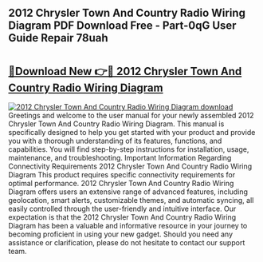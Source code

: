 ## 2012 Chrysler Town And Country Radio Wiring Diagram PDF Download Free - Part-0qG User Guide Repair 78uah

# <h2><a href="http://dflu3vl.blite.top/?on=2012+Chrysler+Town+And+Country+Radio+Wiring+Diagram">🔗Download New 👉🔴 2012 Chrysler Town And Country Radio Wiring Diagram</a></h2>

[![2012 Chrysler Town And Country Radio Wiring Diagram download](https://i.imgur.com/lujVjoI.png)](http://dflu3vl.blite.top/?on=2012+Chrysler+Town+And+Country+Radio+Wiring+Diagram)
Greetings and welcome to the user manual for your newly assembled 2012 Chrysler Town And Country Radio Wiring Diagram. This manual is specifically designed to help you get started with your product and provide you with a thorough understanding of its features, functions, and capabilities. You will find step-by-step instructions for installation, usage, maintenance, and troubleshooting. Important Information Regarding Connectivity Requirements 2012 Chrysler Town And Country Radio Wiring Diagram This product requires specific connectivity requirements for optimal performance. 2012 Chrysler Town And Country Radio Wiring Diagram offers users an extensive range of advanced features, including geolocation, smart alerts, customizable themes, and automatic syncing, all easily controlled through the user-friendly and intuitive interface. Our expectation is that the 2012 Chrysler Town And Country Radio Wiring Diagram has been a valuable and informative resource in your journey to becoming proficient in using your new gadget. Should you need any assistance or clarification, please do not hesitate to contact our support team.
